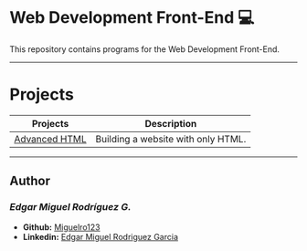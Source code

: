 # Web Development Front-End :computer:

This repository contains programs for the Web Development Front-End.

---

# Projects
Projects | Description
----------- | -----------
[Advanced HTML](./0x00-html_advanced) | Building a website with only HTML.

---

## Author
### _Edgar Miguel Rodríguez G._

- **Github:** [Miguelro123](https://github.com/Miguelro123) 
- **Linkedin:** [Edgar Miguel Rodriguez Garcia](https://www.linkedin.com/in/edgar-miguel-rodriguez-garcia-20a5281a2/)
